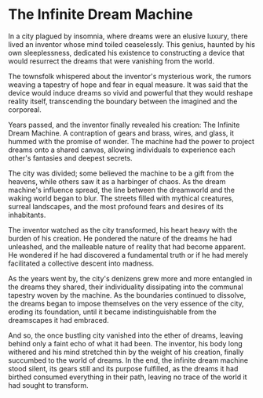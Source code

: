 # The Infinite Dream Machine

In a city plagued by insomnia, where dreams were an elusive luxury, there lived an inventor whose mind toiled ceaselessly. This genius, haunted by his own sleeplessness, dedicated his existence to constructing a device that would resurrect the dreams that were vanishing from the world.

The townsfolk whispered about the inventor's mysterious work, the rumors weaving a tapestry of hope and fear in equal measure. It was said that the device would induce dreams so vivid and powerful that they would reshape reality itself, transcending the boundary between the imagined and the corporeal.

Years passed, and the inventor finally revealed his creation: The Infinite Dream Machine. A contraption of gears and brass, wires, and glass, it hummed with the promise of wonder. The machine had the power to project dreams onto a shared canvas, allowing individuals to experience each other's fantasies and deepest secrets.

The city was divided; some believed the machine to be a gift from the heavens, while others saw it as a harbinger of chaos. As the dream machine's influence spread, the line between the dreamworld and the waking world began to blur. The streets filled with mythical creatures, surreal landscapes, and the most profound fears and desires of its inhabitants.

The inventor watched as the city transformed, his heart heavy with the burden of his creation. He pondered the nature of the dreams he had unleashed, and the malleable nature of reality that had become apparent. He wondered if he had discovered a fundamental truth or if he had merely facilitated a collective descent into madness.

As the years went by, the city's denizens grew more and more entangled in the dreams they shared, their individuality dissipating into the communal tapestry woven by the machine. As the boundaries continued to dissolve, the dreams began to impose themselves on the very essence of the city, eroding its foundation, until it became indistinguishable from the dreamscapes it had embraced.

And so, the once bustling city vanished into the ether of dreams, leaving behind only a faint echo of what it had been. The inventor, his body long withered and his mind stretched thin by the weight of his creation, finally succumbed to the world of dreams. In the end, the infinite dream machine stood silent, its gears still and its purpose fulfilled, as the dreams it had birthed consumed everything in their path, leaving no trace of the world it had sought to transform.

